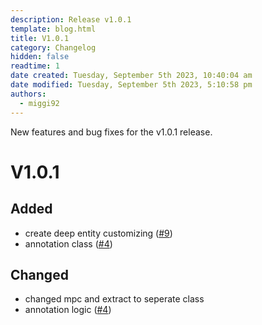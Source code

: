 ```yaml
---
description: Release v1.0.1
template: blog.html
title: V1.0.1
category: Changelog
hidden: false
readtime: 1
date created: Tuesday, September 5th 2023, 10:40:04 am
date modified: Tuesday, September 5th 2023, 5:10:58 pm
authors:
  - miggi92
---
```


New features and bug fixes for the v1.0.1 release.

# V1.0.1

## Added
- create deep entity customizing ([#9](https://github.com/miggi92/odata-fw/issues/9))
- annotation class ([#4](https://github.com/miggi92/odata-fw/issues/4))

## Changed
- changed mpc and extract to seperate class
- annotation logic ([#4](https://github.com/miggi92/odata-fw/issues/4))